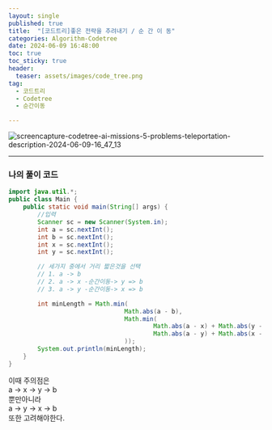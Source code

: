 ```yaml
---
layout: single
published: true
title:  "[코드트리]좋은 전략을 추려내기 / 순 간 이 동"
categories: Algorithm-Codetree
date: 2024-06-09 16:48:00
toc: true
toc_sticky: true
header:
  teaser: assets/images/code_tree.png
tag:   
  - 코드트리
  - Codetree
  - 순간이동

---
```


![screencapture-codetree-ai-missions-5-problems-teleportation-description-2024-06-09-16_47_13](https://github.com/BaxDailyGit/BaxDailyGit/assets/99312529/c98df71f-13ae-4543-a038-c2d8d9c5a7be)


----------------

### 나의 풀이 코드

```java
import java.util.*;
public class Main {
    public static void main(String[] args) {
        //입력
        Scanner sc = new Scanner(System.in);
        int a = sc.nextInt();
        int b = sc.nextInt();
        int x = sc.nextInt();
        int y = sc.nextInt();

        // 세가지 중에서 거리 짧은것을 선택
        // 1. a -> b
        // 2. a -> x -순간이동-> y => b
        // 3. a -> y -순간이동-> x => b

        int minLength = Math.min(
                                Math.abs(a - b),
                                Math.min(
                                        Math.abs(a - x) + Math.abs(y - b),
                                        Math.abs(a - y) + Math.abs(x - b)
                                ));
        System.out.println(minLength);
    }
}
```

이때 주의점은  
a -> x -> y -> b  
뿐만아니라  
a -> y -> x -> b  
또한 고려해야한다.
